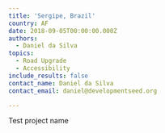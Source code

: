 ```yaml
---
title: 'Sergipe, Brazil'
country: AF
date: 2018-09-05T00:00:00.000Z
authors:
  - Daniel da Silva
topics:
  - Road Upgrade
  - Accessibility
include_results: false
contact_name: Daniel da Silva
contact_email: daniel@developmentseed.org

---
```


Test project name
